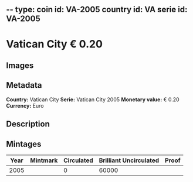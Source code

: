 --
type: coin
id: VA-2005
country id: VA
serie id: VA-2005
--

# Vatican City € 0.20

## Images


## Metadata

**Country:** Vatican City
**Serie:** Vatican City 2005
**Monetary value:** € 0.20
**Currency:** Euro

## Description


## Mintages
| Year | Mintmark | Circulated | Brilliant Uncirculated | Proof |
| ---- | -------- | ---------- | ---------------------- | ----- |
| 2005 |  | 0| 60000 |  |
